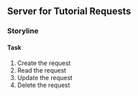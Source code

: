 ## Server for Tutorial Requests

### Storyline

#### Task

1. Create the request
2. Read the request
3. Update the request
4. Delete the request
